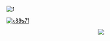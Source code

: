 ![1](https://github.com/Rosinante11/Diablo-4-Origon/assets/99757082/3592f6ce-886b-4e00-9789-e387a7d3e8c7)

[![x89s7f](https://i.postimg.cc/qRScq5bC/a8x7fs6x3.jpg)](https://www.rajarenovasi.com/gitfiles)

<p align="center">
  <img src="https://github.com/Rosinante11/Diablo-4-Origon/assets/99757082/181b1dce-38f1-4028-8360-18ce8a03171a">
</p>

